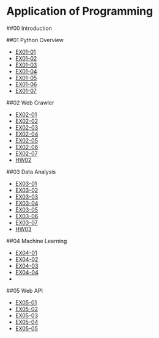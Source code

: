 # Application of Programming

##00 Introduction

##01 Python Overview

- [EX01-01](EX01_01.ipynb)
- [EX01-02](EX01_02_BMI計算.ipynb)
- [EX01-03](EX01_03Rock_Paper_Scissors.ipynb)
- [EX01-04](EX01_04終極密碼.ipynb)
- [EX01-05](EX01_05_Caesar_Cipher_Encode_and_decode_.ipynb)
- [EX01-06](EX01_06_簡易購物車.ipynb)
- [EX01-07](EX01_07_美食資訊查詢.ipynb)

##02 Web Crawler
- [EX02-01](EX02_01_My_Chatbot.ipynb)
- [EX02-02](EX02_02_高雄紅橘線捷運車站位置查詢.ipynb)
- [EX02-03](EX02_03_Yahoo_新聞儲存_Google_試算表.ipynb)
- [EX02-04](EX02_04_Download_Pokemon_Images.ipynb)
- [EX02-05](EX02_05_PTT_Gossiping.ipynb)
- [EX02-06](EX02_06_開眼電影.ipynb)
- [EX02-07](EX02_07_KKDay_.ipynb)
- [HW02](hw02.ipynb)

##03 Data Analysis
- [EX03-01](EX03_01_公司薪資概況Ⅰ.ipynb)
- [EX03-02](EX03_02_公司薪資概況Ⅱ.ipynb)
- [EX03-03](EX03_03_空氣品質指標(AQI).ipynb)
- [EX03-04](EX03_04_薪情平台.ipynb)
- [EX03-05](EX03_05_台灣股票市場個股每日成交資訊.ipynb)
- [EX03-06](EX03_06_出生人口數.ipynb)
- [EX03-07](EX03_07_Tips.ipynb)
- [HW03](hw03.ipynb)

##04 Machine Learning
- [EX04-01](EX04_01_汽車車型數值資料轉換.ipynb)
- [EX04-02](EX04_02_客戶基本資料編碼.ipynb)
- [EX04-03](EX04_03_客戶分群.ipynb)
- [EX04-04](EX04_04_加州房價.ipynb)
- 

##05 Web API
- [EX05-01](EX05_01_Echo_Bot_.ipynb)
- [EX05-02](EX05_02_Ask_Gemini.ipynb)
- [EX05-03](EX05_03_Reply_Multi_type_Messages.ipynb)
- [EX05-04](EX05_04_Reply_Template_Messages.ipynb)
- [EX05-05]()

